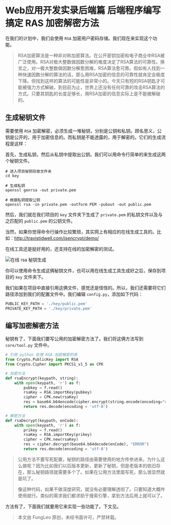 # Web应用开发实录后端篇 后端程序编写 搞定 RAS 加密解密方法

在我们的计划中，我们会使用 `RSA` 加密用户密码存储。我们现在来实现这个功能。

> RSA加密算法是一种非对称加密算法。在公开密钥加密和电子商业中RSA被广泛使用。RSA对极大整数做因数分解的难度决定了RSA算法的可靠性。换言之，对一极大整数做因数分解愈困难，RSA算法愈可靠。假如有人找到一种快速因数分解的算法的话，那么用RSA加密的信息的可靠性就肯定会极度下降。但找到这样的算法的可能性是非常小的。今天只有短的RSA钥匙才可能被强力方式解破。到目前为止，世界上还没有任何可靠的攻击RSA算法的方式。只要其钥匙的长度足够长，用RSA加密的信息实际上是不能被解破的。

## 生成秘钥文件

需要使用 `RSA` 加密解密，必须生成一堆秘钥，分别是公钥和私钥。顾名思义，公钥是公开的，用于加密信息的。而私钥是不能透露的，用于解密的。它们的生成流程是这样：

首先，生成私钥，然后从私钥中提取出公钥。我们可以用命令行简单的来生成这两个秘钥文件。

```#
# 进入项目秘钥存放文件夹
cd key

# 生成私钥
openssl genrsa -out private.pem

# 根据私钥提取公钥
openssl rsa -in private.pem -outform PEM -pubout -out public.pem
```

然后，我们就在我们项目的 `key` 文件夹下生成了 `private.pem` 的私钥文件以及与之匹配的 `public.pem` 的公钥文件。

当然，如果你觉得命令行操作比较繁琐，其实网上有相应的在线生成工具的。比如：http://travistidwell.com/jsencrypt/demo/ 

在线工具还是挺好用的，还支持在线的加密解密的测试。

![在线 rsa 秘钥生成](https://raw.githubusercontent.com/fengcms/articles/master/image/8f/0f1a44cdcb66b7419b8551a23eccd3.jpg)

你可以使用命令生成这俩秘钥文件，也可以用在线生成工具生成好之后，保存到项目的 `key` 文件夹下。

我们如果在项目中直接引用这俩文件，感觉还是怪怪的。所以，我们还需要将它们路径添加到我们的配置文件中。我们编辑 `config.py`，添加如下代码：

```python
PUBLIC_KEY_PATH = './key/public.pem'
PRIVATE_KEY_PATH = './key/private.pem'
```

## 编写加密解密方法

秘钥有了，下面我们要写公用的加密解密方法了。我们将这俩方法写到 `core/tool.py` 文件中。

```python
# 引用 python 处理 RSA 加密解密的库
from Crypto.PublicKey import RSA
from Crypto.Cipher import PKCS1_v1_5 as CPK

# 加密方法
def rsaEncrypt(keypath, string):
    with open(keypath, 'r') as f:
        pubkey = f.read()
        rsaKey = RSA.importKey(pubkey)
        cipher = CPK.new(rsaKey)
        res = base64.b64encode(cipher.encrypt(string.encode(encoding="utf-8")))
        return res.decode(encoding = 'utf-8')

# 解密方法
def rsaDecrypt(keypath, enCode):
    with open(keypath, 'r') as f:
        prikey = f.read()
        rsaKey = RSA.importKey(prikey)
        cipher = CPK.new(rsaKey)
        res = cipher.decrypt(base64.b64decode(enCode), "ERROR")
        return res.decode(encoding = 'utf-8')
```

> 公用方法不要写死配置，秘钥的路径由需要使用的地方传参进来。为什么这么做呢？因为比如我们以后版本更新，更新了秘钥，但是老版本的依旧存在，那么秘钥路径就需要多个了。如果在公用方法里面写死，那么很显然就是坑了。
>
> 像这种代码，如果不做深度研究，就没有必要理解透彻了。只要知道大概咋使用就行。类似的需求我们都求助于搜索引擎，拿到方法后用上就可以了。 

方法有了，下面我们就要用它来实现一些功能了。下文见。

> 本文由 FungLeo 原创，未经书面许可，严禁转载。

